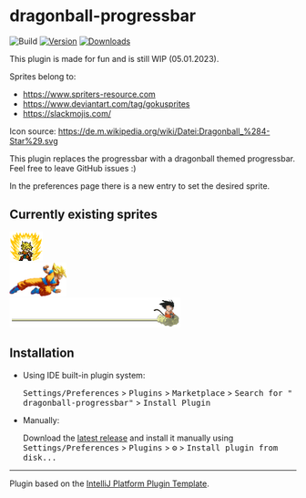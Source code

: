 # dragonball-progressbar

![Build](https://github.com/egeinanc/dragonball-progressbar/workflows/Build/badge.svg)
[![Version](https://img.shields.io/jetbrains/plugin/v/19789.svg)](https://plugins.jetbrains.com/plugin/19789)
[![Downloads](https://img.shields.io/jetbrains/plugin/d/19789.svg)](https://plugins.jetbrains.com/plugin/19789)

This plugin is made for fun and is still WIP (05.01.2023).

Sprites belong to:

* https://www.spriters-resource.com
* https://www.deviantart.com/tag/gokusprites
* https://slackmojis.com/

Icon source: https://de.m.wikipedia.org/wiki/Datei:Dragonball_%284-Star%29.svg


<!-- Plugin description -->
This plugin replaces the progressbar with a dragonball themed progressbar. Feel free to leave GitHub issues :)

In the preferences page there is a new entry to set the desired sprite.

<!-- Plugin description end -->

## Currently existing sprites

<div>
<img src='src/main/resources/goku_ki.gif' width='58'>
</div>
<div>
<img src='src/main/resources/flying_goku.png' width='100'>
</div>
<div>
<img src='src/main/resources/jindujun.png' width='300'>
</div>

## Installation

- Using IDE built-in plugin system:

  <kbd>Settings/Preferences</kbd> > <kbd>Plugins</kbd> > <kbd>Marketplace</kbd> > <kbd>Search for "
  dragonball-progressbar"</kbd> >
  <kbd>Install Plugin</kbd>

- Manually:

  Download the [latest release](https://plugins.jetbrains.com/plugin/19789-dragonball-progress-bar/versions) and install it
  manually
  using
  <kbd>Settings/Preferences</kbd> > <kbd>Plugins</kbd> > <kbd>⚙️</kbd> > <kbd>Install plugin from disk...</kbd>

---
Plugin based on the [IntelliJ Platform Plugin Template][template].

[template]: https://github.com/JetBrains/intellij-platform-plugin-template
